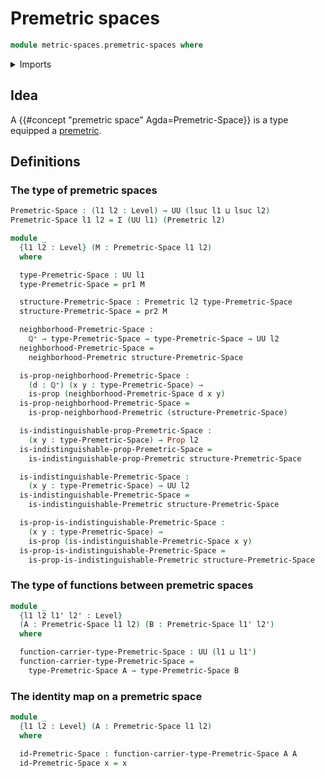 # Premetric spaces

```agda
module metric-spaces.premetric-spaces where
```

<details><summary>Imports</summary>

```agda
open import elementary-number-theory.positive-rational-numbers

open import foundation.dependent-pair-types
open import foundation.propositions
open import foundation.universe-levels

open import metric-spaces.premetric-structures
```

</details>

## Idea

A {{#concept "premetric space" Agda=Premetric-Space}} is a type equipped a
[premetric](metric-spaces.premetric-structures.md).

## Definitions

### The type of premetric spaces

```agda
Premetric-Space : (l1 l2 : Level) → UU (lsuc l1 ⊔ lsuc l2)
Premetric-Space l1 l2 = Σ (UU l1) (Premetric l2)

module _
  {l1 l2 : Level} (M : Premetric-Space l1 l2)
  where

  type-Premetric-Space : UU l1
  type-Premetric-Space = pr1 M

  structure-Premetric-Space : Premetric l2 type-Premetric-Space
  structure-Premetric-Space = pr2 M

  neighborhood-Premetric-Space :
    ℚ⁺ → type-Premetric-Space → type-Premetric-Space → UU l2
  neighborhood-Premetric-Space =
    neighborhood-Premetric structure-Premetric-Space

  is-prop-neighborhood-Premetric-Space :
    (d : ℚ⁺) (x y : type-Premetric-Space) →
    is-prop (neighborhood-Premetric-Space d x y)
  is-prop-neighborhood-Premetric-Space =
    is-prop-neighborhood-Premetric (structure-Premetric-Space)

  is-indistinguishable-prop-Premetric-Space :
    (x y : type-Premetric-Space) → Prop l2
  is-indistinguishable-prop-Premetric-Space =
    is-indistinguishable-prop-Premetric structure-Premetric-Space

  is-indistinguishable-Premetric-Space :
    (x y : type-Premetric-Space) → UU l2
  is-indistinguishable-Premetric-Space =
    is-indistinguishable-Premetric structure-Premetric-Space

  is-prop-is-indistinguishable-Premetric-Space :
    (x y : type-Premetric-Space) →
    is-prop (is-indistinguishable-Premetric-Space x y)
  is-prop-is-indistinguishable-Premetric-Space =
    is-prop-is-indistinguishable-Premetric structure-Premetric-Space
```

### The type of functions between premetric spaces

```agda
module _
  {l1 l2 l1' l2' : Level}
  (A : Premetric-Space l1 l2) (B : Premetric-Space l1' l2')
  where

  function-carrier-type-Premetric-Space : UU (l1 ⊔ l1')
  function-carrier-type-Premetric-Space =
    type-Premetric-Space A → type-Premetric-Space B
```

### The identity map on a premetric space

```agda
module _
  {l1 l2 : Level} (A : Premetric-Space l1 l2)
  where

  id-Premetric-Space : function-carrier-type-Premetric-Space A A
  id-Premetric-Space x = x
```
